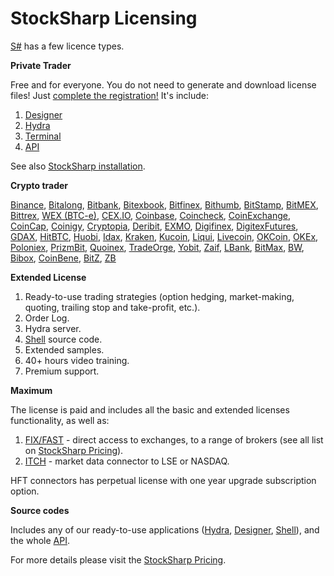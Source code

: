 # StockSharp Licensing

[S\#](StockSharpAbout.md) has a few licence types.

**Private Trader**

Free and for everyone. You do not need to generate and download license files\! Just [complete the registration\!](https://stocksharp.com/register/) It's include: 

1. [Designer](Designer.md)
2. [Hydra](Hydra.md)
3. [Terminal](Terminal.md)
4. [API](StockSharpAbout.md)

See also [StockSharp installation](StockSharpInstall.md).

**Crypto trader**

[Binance](Binance.md), [Bitalong](Bitalong.md), [Bitbank](Bitbank.md), [Bitexbook](Bitexbook.md), [Bitfinex](Bitfinex.md), [Bithumb](Bithumb.md), [BitStamp](BitStamp.md), [BitMEX](Bitmex.md), [Bittrex](Bittrex.md), [WEX (BTC\-e)](Btce.md), [CEX.IO](Cex.md), [Coinbase](Coinbase.md), [Coincheck](Coincheck.md), [CoinExchange](CoinExchange.md), [CoinCap](CoinCap.md), [Coinigy](Coinigy.md), [Cryptopia](Cryptopia.md), [Deribit](Deribit.md), [EXMO](Exmo.md), [Digifinex](Digifinex.md), [DigitexFutures](DigitexFutures.md), [GDAX](GDAX.md), [HitBTC](HitBTC.md), [Huobi](Huobi.md), [Idax](Idax.md), [Kraken](Kraken.md), [Kucoin](Kucoin.md), [Liqui](Liqui.md), [Livecoin](LiveCoin.md), [OKCoin](OKCoin.md), [OKEx](Okex.md), [Poloniex](Poloniex.md), [PrizmBit](PrizmBit.md), [Quoinex](Quoinex.md), [TradeOrge](TradeOrge.md), [Yobit](Yobit.md), [Zaif](Zaif.md), [LBank](LBank.md), [BitMax](BitMax.md), [BW](BW.md), [Bibox](Bibox.md), [CoinBene](CoinBene.md), [BitZ](BitZ.md), [ZB](ZB.md)

**Extended License**

1. Ready\-to\-use trading strategies (option hedging, market\-making, quoting, trailing stop and take\-profit, etc.).
2. Order Log.
3. Hydra server.
4. [Shell](https://stocksharp.com/products/shell/) source code.
5. Extended samples.
6. 40+ hours video training.
7. Premium support.

**Maximum**

The license is paid and includes all the basic and extended licenses functionality, as well as: 

1. [FIX\/FAST](Fix.md) \- direct access to exchanges, to a range of brokers (see all list on [StockSharp Pricing](https://stocksharp.com/products/pricing/)).
2. [ITCH](ITCH.md) \- market data connector to LSE or NASDAQ.

HFT connectors has perpetual license with one year upgrade subscription option. 

**Source codes**

Includes any of our ready\-to\-use applications ([Hydra](Hydra.md), [Designer](Designer.md), [Shell](https://stocksharp.com/products/shell/)), and the whole [API](StockSharpAbout.md).

For more details please visit the [StockSharp Pricing](https://stocksharp.com/products/pricing/). 
